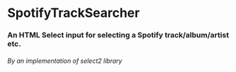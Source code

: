 # SpotifyTrackSearcher
### An HTML Select input for selecting a Spotify track/album/artist etc.
###### By an implementation of select2 library
